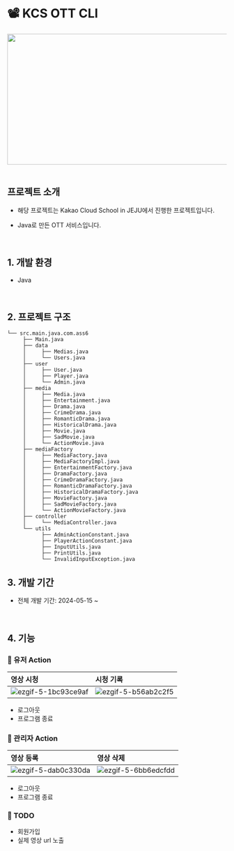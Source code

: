 # 📽️ KCS OTT CLI

<div align="center">
  <img src="https://github.com/erica0321/ott-cli/assets/81230764/a5200261-1a30-4495-80b0-7bf371ae2e2f" style="width: 600px; height: 300px; object-fit: cover; margin: auto; display: block;"/>
</div>
<br/>

## 프로젝트 소개

- 해당 프로젝트는 Kakao Cloud School in JEJU에서 진행한 프로젝트입니다.
- Java로 만든 OTT 서비스입니다.

  <br/>

## 1. 개발 환경

- Java

<br/>

## 2. 프로젝트 구조

```
└── src.main.java.com.ass6
     ├── Main.java
     ├── data
     │     ├── Medias.java
     │     └── Users.java
     ├── user
     │     ├── User.java
     │     ├── Player.java
     │     └── Admin.java
     ├── media
     │     ├── Media.java
     │     ├── Entertainment.java
     │     ├── Drama.java
     │     ├── CrimeDrama.java
     │     ├── RomanticDrama.java
     │     ├── HistoricalDrama.java
     │     ├── Movie.java
     │     ├── SadMovie.java
     │     └── ActionMovie.java
     ├── mediaFactory
     │     ├── MediaFactory.java
     │     ├── MediaFactoryImpl.java
     │     ├── EntertainmentFactory.java
     │     ├── DramaFactory.java
     │     ├── CrimeDramaFactory.java
     │     ├── RomanticDramaFactory.java
     │     ├── HistoricalDramaFactory.java
     │     ├── MovieFactory.java
     │     ├── SadMovieFactory.java
     │     └── ActionMovieFactory.java
     ├── controller
     │     └── MediaController.java
     └── utils
           ├── AdminActionConstant.java
           ├── PlayerActionConstant.java
           ├── InputUtils.java
           ├── PrintUtils.java
           └── InvalidInputException.java
```


## 3. 개발 기간

- 전체 개발 기간: 2024-05-15 ~

<br/>

## 4. 기능

### 🚀 유저 Action
| 영상 시청 | 시청 기록 | 
|:---|:---|
|![ezgif-5-1bc93ce9af](https://github.com/erica0321/ott-cli/assets/81230764/f0f2b507-c838-45ac-bd55-8b8a44dca6f5)|![ezgif-5-b56ab2c2f5](https://github.com/erica0321/ott-cli/assets/81230764/2a55e419-9f41-47c4-94c0-da1ef2bc488f)|

- 로그아웃
- 프로그램 종료

### 🚀 관리자 Action
| 영상 등록 | 영상 삭제|
|:---|:---|
|![ezgif-5-dab0c330da](https://github.com/erica0321/ott-cli/assets/81230764/a1364d73-59f5-44b4-bae0-13546d319cd7)|![ezgif-5-6bb6edcfdd](https://github.com/erica0321/ott-cli/assets/81230764/5b70655b-4f82-4deb-89f6-48d291d0fcb5)|

- 로그아웃
- 프로그램 종료

### 📢 TODO
- 회원가입
- 실제 영상 url 노출
